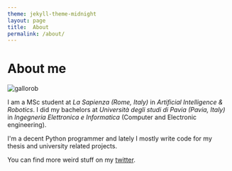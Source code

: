 ```yaml
---
theme: jekyll-theme-midnight
layout: page
title:  About
permalink: /about/
---
```


# About me
![gallorob](https://avatars1.githubusercontent.com/u/32876132?s=460&u=04061a41dc379f3047290ed4621c9ade164f0f5e&v=4)


I am a MSc student at _La Sapienza (Rome, Italy)_ in _Artificial Intelligence & Robotics_. I did my bachelors at _Università degli studi di Pavia (Pavia, Italy)_ in _Ingegneria Elettronica e Informatica_ (Computer and Electronic engineering).

I'm a decent Python programmer and lately I mostly write code for my thesis and university related projects.

You can find more weird stuff on my [twitter](https://twitter.com/gallorob2).